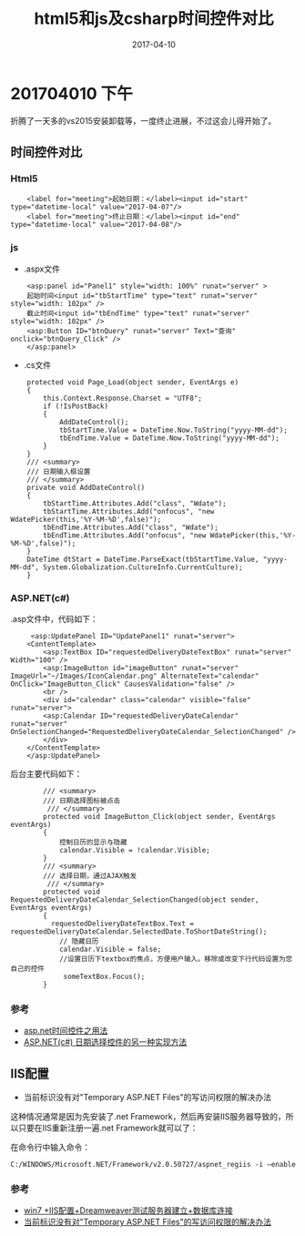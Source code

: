 ﻿---
layout: post
title: "html5和js及csharp时间控件对比"
date: 2017-04-10
description: "html5和js及csharp时间控件对比"
tag: 博客 
---   

# 201704010 下午

折腾了一天多的vs2015安装卸载等，一度终止进展，不过这会儿得开始了。

## 时间控件对比

### Html5

```
    <label for="meeting">起始日期：</label><input id="start" type="datetime-local" value="2017-04-07"/>
    <label for="meeting">终止日期：</label><input id="end" type="datetime-local" value="2017-04-08"/>
```

### js

- .aspx文件

```
    <asp:panel id="Panel1" style="width: 100%" runat="server" >
    起始时间<input id="tbStartTime" type="text" runat="server" style="width: 102px" />
    截止时间<input id="tbEndTime" type="text" runat="server" style="width: 102px" /> 
    <asp:Button ID="btnQuery" runat="server" Text="查询" onclick="btnQuery_Click" />
    </asp:panel>
```

- .cs文件

```    
    protected void Page_Load(object sender, EventArgs e)
    {
        this.Context.Response.Charset = "UTF8";
        if (!IsPostBack)
        {
            AddDateControl();
            tbStartTime.Value = DateTime.Now.ToString("yyyy-MM-dd");
            tbEndTime.Value = DateTime.Now.ToString("yyyy-MM-dd");
        }
    }
    /// <summary>
    /// 日期输入框设置
    /// </summary>
    private void AddDateControl()
    {
        tbStartTime.Attributes.Add("class", "Wdate");
        tbStartTime.Attributes.Add("onfocus", "new WdatePicker(this,'%Y-%M-%D',false)");
        tbEndTime.Attributes.Add("class", "Wdate");
        tbEndTime.Attributes.Add("onfocus", "new WdatePicker(this,'%Y-%M-%D',false)");
    }
    DateTime dtStart = DateTime.ParseExact(tbStartTime.Value, "yyyy-MM-dd", System.Globalization.CultureInfo.CurrentCulture);
    }

```

### ASP.NET(c#)

.asp文件中，代码如下：

```
     <asp:UpdatePanel ID="UpdatePanel1" runat="server">
    <ContentTemplate>
        <asp:TextBox ID="requestedDeliveryDateTextBox" runat="server" Width="100" />
        <asp:ImageButton id="imageButton" runat="server" ImageUrl="~/Images/IconCalendar.png" AlternateText="calendar" OnClick="ImageButton_Click" CausesValidation="false" />
        <br />
        <div id="calendar" class="calendar" visible="false" runat="server">
        <asp:Calendar ID="requestedDeliveryDateCalendar" runat="server" OnSelectionChanged="RequestedDeliveryDateCalendar_SelectionChanged" />
        </div>
    </ContentTemplate>
    </asp:UpdatePanel>
```

后台主要代码如下：

``` 
        /// <summary>
        /// 日期选择图标被点击
         /// </summary>
        protected void ImageButton_Click(object sender, EventArgs eventArgs)
        {
            控制日历的显示与隐藏
            calendar.Visible = !calendar.Visible;
        }
        /// <summary>
        /// 选择日期，通过AJAX触发
         /// </summary>
        protected void RequestedDeliveryDateCalendar_SelectionChanged(object sender, EventArgs eventArgs)
        {
          requestedDeliveryDateTextBox.Text = requestedDeliveryDateCalendar.SelectedDate.ToShortDateString();
            // 隐藏日历
            calendar.Visible = false;
            //设置日历下textbox的焦点，方便用户输入。移除或改变下行代码设置为您自己的控件
             someTextBox.Focus();
        }
```

### 参考

- [asp.net时间控件之用法](http://blog.csdn.net/lishimin1012/article/details/38388987)
- [ ASP.NET(c#) 日期选择控件的另一种实现方法](http://blog.csdn.net/gxiangzi/article/details/5827701)


## IIS配置

- 当前标识没有对"Temporary ASP.NET Files"的写访问权限的解决办法

这种情况通常是因为先安装了.net Framework，然后再安装IIS服务器导致的，所以只要在IIS重新注册一遍.net Framework就可以了：

在命令行中输入命令：
    
    C:/WINDOWS/Microsoft.NET/Framework/v2.0.50727/aspnet_regiis -i –enable


### 参考

- [win7 +IIS配置+Dreamweaver测试服务器建立+数据库连接](http://www.cnblogs.com/waynexu/archive/2013/08/12/essay_one.html)
 - [当前标识没有对"Temporary ASP.NET Files"的写访问权限的解决办法](http://www.cnblogs.com/haocool/archive/2012/11/09/2763069.html)
